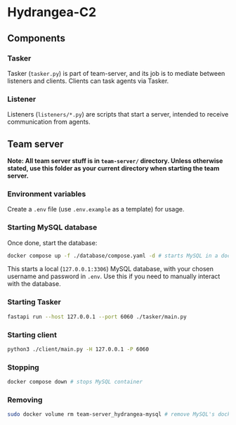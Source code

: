 # Hydrangea-C2

## Components

### Tasker

Tasker (`tasker.py`) is part of team-server, and its job is to mediate between listeners and clients. Clients can task agents via Tasker.

### Listener

Listeners (`listeners/*.py`) are scripts that start a server, intended to receive communication from agents.

## Team server

**Note: All team server stuff is in `team-server/` directory. Unless otherwise stated, use this folder as your current directory when starting the team server.**

### Environment variables

Create a `.env` file (use `.env.example` as a template) for usage.

### Starting MySQL database

Once done, start the database:

```bash
docker compose up -f ./database/compose.yaml -d # starts MySQL in a docker and performs database setup
```

This starts a local (`127.0.0.1:3306`) MySQL database, with your chosen username and password in `.env`. Use this if you need to manually interact with the database.

### Starting Tasker

```bash
fastapi run --host 127.0.0.1 --port 6060 ./tasker/main.py
```

### Starting client

```bash
python3 ./client/main.py -H 127.0.0.1 -P 6060
```

### Stopping

```bash
docker compose down # stops MySQL container
```

### Removing

```bash
sudo docker volume rm team-server_hydrangea-mysql # remove MySQL's docker volume
```
